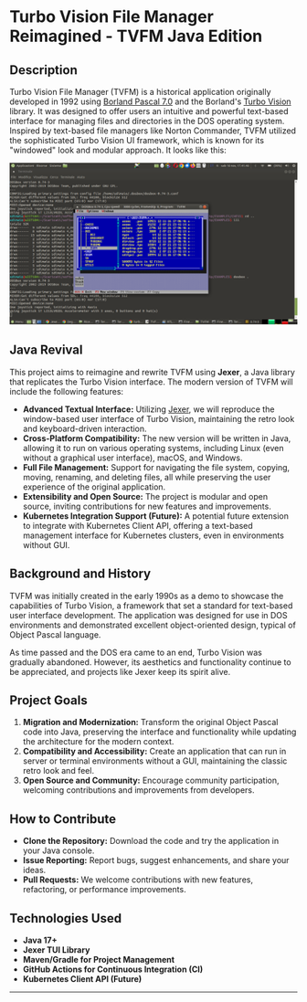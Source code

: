 # Turbo Vision File Manager Reimagined - TVFM Java Edition

## Description

Turbo Vision File Manager (TVFM) is a historical application originally developed in 1992 using [Borland Pascal 7.0](https://en.wikipedia.org/wiki/Turbo_Pascal) and the Borland's [Turbo
Vision](http://en.wikipedia.org/wiki/Turbo_Vision) library. It was designed to offer users an intuitive and powerful text-based interface for managing files and directories in the DOS operating system. Inspired by text-based file managers like Norton Commander, TVFM utilized the sophisticated Turbo Vision UI framework, which is known for its "windowed" look and modular approach. It looks
like this:

![TVFM](/screenshots/image_20_24-11-16_17-41-46.png?raw=true "TVFM")

## Java Revival

This project aims to reimagine and rewrite TVFM using **Jexer**, a Java library that replicates the Turbo Vision interface. The modern version of TVFM will include the following features:

- **Advanced Textual Interface:** Utilizing [Jexer](https://github.com/sdimaio/jexer), we will reproduce the window-based user interface of Turbo Vision, maintaining the retro look and keyboard-driven interaction.
- **Cross-Platform Compatibility:** The new version will be written in Java, allowing it to run on various operating systems, including Linux (even without a graphical user interface), macOS, and Windows.
- **Full File Management:** Support for navigating the file system, copying, moving, renaming, and deleting files, all while preserving the user experience of the original application.
- **Extensibility and Open Source:** The project is modular and open source, inviting contributions for new features and improvements.
- **Kubernetes Integration Support (Future):** A potential future extension to integrate with Kubernetes Client API, offering a text-based management interface for Kubernetes clusters, even in environments without GUI.

## Background and History

TVFM was initially created in the early 1990s as a demo to showcase the capabilities of Turbo Vision, a framework that set a standard for text-based user interface development. The application was designed for use in DOS environments and demonstrated excellent object-oriented design, typical of Object Pascal language.

As time passed and the DOS era came to an end, Turbo Vision was gradually abandoned. However, its aesthetics and functionality continue to be appreciated, and projects like Jexer keep its spirit alive.

## Project Goals

1. **Migration and Modernization:** Transform the original Object Pascal code into Java, preserving the interface and functionality while updating the architecture for the modern context.
2. **Compatibility and Accessibility:** Create an application that can run in server or terminal environments without a GUI, maintaining the classic retro look and feel.
3. **Open Source and Community:** Encourage community participation, welcoming contributions and improvements from developers.

## How to Contribute

- **Clone the Repository:** Download the code and try the application in your Java console.
- **Issue Reporting:** Report bugs, suggest enhancements, and share your ideas.
- **Pull Requests:** We welcome contributions with new features, refactoring, or performance improvements.

## Technologies Used

- **Java 17+**
- **Jexer TUI Library**
- **Maven/Gradle for Project Management**
- **GitHub Actions for Continuous Integration (CI)**
- **Kubernetes Client API (Future)**

---

